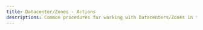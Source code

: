 ```yaml
---
title: Datacenter/Zones - Actions
descriptions: Common procedures for working with Datacenters/Zones in the RightScale Cloud Management Dashboard.
---
```

